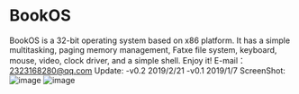 ﻿# BookOS
BookOS is a 32-bit operating system based on x86 platform. It has a simple multitasking, paging memory management, Fatxe file system, keyboard, mouse, video, clock driver, and a simple shell. Enjoy it!
E-mail：2323168280@qq.com
Update:
	-v0.2 2019/2/21
	-v0.1 2019/1/7
ScreenShot:
![image](https://github.com/huzichengdevelop/BookOSv0.2/blob/master/screenshot/logo.png)
![image](https://github.com/huzichengdevelop/BookOSv0.2/blob/master/screenshot/run.png)
